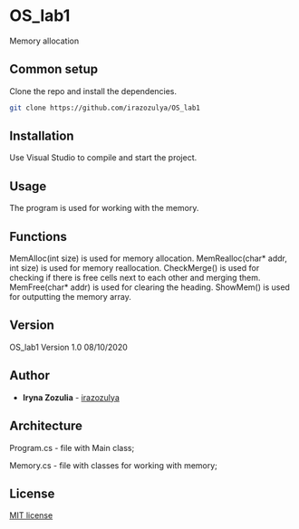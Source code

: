 # OS_lab1

 Memory allocation

 ## Common setup

 Clone the repo and install the dependencies.

 ```bash
 git clone https://github.com/irazozulya/OS_lab1
 ```

 ## Installation

 Use Visual Studio to compile and start the project.
 

 ## Usage

 The program is used for working with the memory.


 ## Functions
 
 MemAlloc(int size) is used for memory allocation.
 MemRealloc(char* addr, int size) is used for memory reallocation.
 CheckMerge() is used for checking if there is free cells next to each other and merging them.
 MemFree(char* addr) is used for clearing the heading.
 ShowMem() is used for outputting the memory array.


 ## Version

 OS_lab1 Version 1.0 08/10/2020
 

 ## Author

 - **Iryna Zozulia** - [irazozulya](https://github.com/irazozulya)


 ## Architecture

 Program.cs - file with Main class;

 Memory.cs - file with classes for working with memory;
 

 ## License

 [MIT license](https://choosealicense.com/licenses/mit/)

